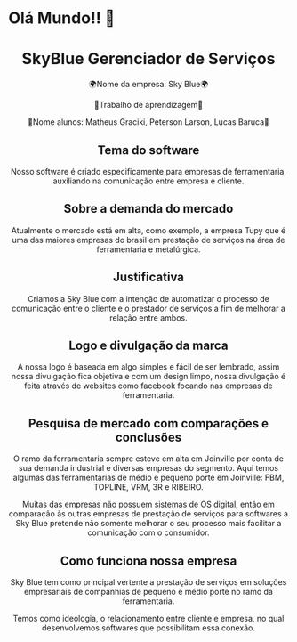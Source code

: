 # Olá Mundo!!  👋

<h1 align="center">SkyBlue Gerenciador de Serviços</h1>

<p align="center">🌍Nome da empresa: Sky Blue🌍</p>
<p align="center">🚀Trabalho de aprendizagem🚀</p>
<p align="center">👥Nome alunos: Matheus Graciki, Peterson Larson, Lucas Baruca👥</p>


<h2 align="center">Tema do software</h2>
<p align="center">Nosso software é criado especificamente para empresas de ferramentaria, auxiliando na comunicação entre empresa e cliente.</p>


<h2 align="center">Sobre a demanda do mercado</h2>
<p align="center">Atualmente o mercado está em alta, como exemplo, a empresa Tupy que é uma das maiores empresas do brasil em prestação de serviços na área de ferramentaria e metalúrgica.</p>

<h2 align="center">Justificativa</h2>
<p align="center">Criamos a Sky Blue com a intenção de automatizar o processo de comunicação entre o cliente e o prestador de serviços a fim de melhorar a relação entre ambos.</p> 

<h2 align="center">Logo e divulgação da marca</h2>
<p align="center">A nossa logo é baseada em algo simples e fácil de ser lembrado, assim nossa divulgação fica objetiva e com um design limpo, nossa divulgação é feita através de websites como facebook focando nas empresas de ferramentaria.</p>  

<h2 align="center">Pesquisa de mercado com comparações e conclusões</h2>
<p align="center">O ramo da ferramentaria sempre esteve em alta em Joinville por conta de sua demanda industrial e diversas empresas do segmento. Aqui temos algumas das ferramentarias de médio e pequeno porte em Joinville: FBM, TOPLINE, VRM, 3R e RIBEIRO.

<p align="center">Muitas das empresas não possuem sistemas de OS digital, então em comparação às outras empresas de prestação de serviços para softwares a Sky Blue pretende não somente melhorar o seu processo mais facilitar a comunicação com o consumidor.</p>

<h2 align="center">Como funciona nossa empresa</h2>
<p align="center">Sky Blue tem como principal vertente a prestação de serviços em soluções empresariais de companhias de pequeno e médio porte no ramo da ferramentaria.

<p align="center">Temos como ideologia, o relacionamento entre cliente e empresa, no qual desenvolvemos softwares que possibilitam essa conexão.</p>
